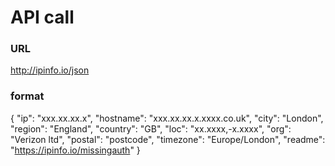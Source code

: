 # API call

### URL
http://ipinfo.io/json

### format
{
  "ip": "xxx.xx.xx.x",
  "hostname": "xxx.xx.xx.x.xxxx.co.uk",
  "city": "London",
  "region": "England",
  "country": "GB",
  "loc": "xx.xxxx,-x.xxxx",
  "org": "Verizon ltd",
  "postal": "postcode",
  "timezone": "Europe/London",
  "readme": "https://ipinfo.io/missingauth"
}